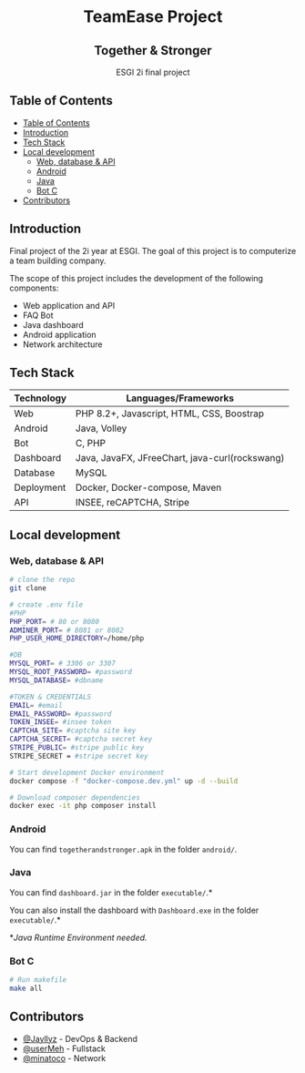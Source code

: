 <h1 align="center"> TeamEase Project </h1>
<h2 align="center">Together & Stronger </h2>

<p align="center">
  ESGI 2i final project	
</p>

## Table of Contents

- [Table of Contents](#table-of-contents)
- [Introduction](#introduction)
- [Tech Stack](#tech-stack)
- [Local development](#local-development)
  - [Web, database \& API](#web-database--api)
  - [Android](#android)
  - [Java](#java)
  - [Bot C](#bot-c)
- [Contributors](#contributors)

## Introduction

Final project of the 2i year at ESGI. The goal of this project is to computerize a team building company.

The scope of this project includes the development of the following components:

- Web application and API
- FAQ Bot
- Java dashboard
- Android application
- Network architecture

## Tech Stack

| Technology | Languages/Frameworks                           |
| ---------- | ---------------------------------------------- |
| Web        | PHP 8.2+, Javascript, HTML, CSS, Boostrap      |
| Android    | Java, Volley                                   |
| Bot        | C, PHP                                         |
| Dashboard  | Java, JavaFX, JFreeChart, java-curl(rockswang) |
| Database   | MySQL                                          |
| Deployment | Docker, Docker-compose, Maven                  |
| API        | INSEE, reCAPTCHA, Stripe                       |

## Local development

### Web, database & API

```bash
# clone the repo
git clone

# create .env file
#PHP
PHP_PORT= # 80 or 8080
ADMINER_PORT= # 8081 or 8082
PHP_USER_HOME_DIRECTORY=/home/php

#DB
MYSQL_PORT= # 3306 or 3307
MYSQL_ROOT_PASSWORD= #password
MYSQL_DATABASE= #dbname

#TOKEN & CREDENTIALS
EMAIL= #email
EMAIL_PASSWORD= #password
TOKEN_INSEE= #insee token
CAPTCHA_SITE= #captcha site key
CAPTCHA_SECRET= #captcha secret key
STRIPE_PUBLIC= #stripe public key
STRIPE_SECRET = #stripe secret key

# Start development Docker environment
docker compose -f "docker-compose.dev.yml" up -d --build

# Download composer dependencies
docker exec -it php composer install
```

### Android

You can find `togetherandstronger.apk` in the folder `android/`.

### Java

You can find `dashboard.jar` in the folder `executable/`.\*

You can also install the dashboard with `Dashboard.exe` in the folder `executable/`.\*

\*_Java Runtime Environment needed._

### Bot C

```bash
# Run makefile
make all
```

## Contributors

- [@Jayllyz](https://github.com/Jayllyz) - DevOps & Backend
- [@userMeh](https://github.com/userMeh) - Fullstack
- [@minatoco](https://github.com/minatoco) - Network
